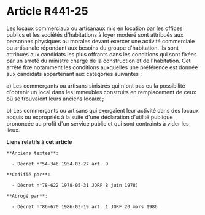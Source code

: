 # Article R441-25

Les locaux commerciaux ou artisanaux mis en location par les offices publics et les sociétés d'habitations à loyer modéré
sont attribués aux personnes physiques ou morales devant exercer une activité commerciale ou artisanale répondant aux besoins
du groupe d'habitation. Ils sont attribués aux candidats les plus offrants dans les conditions qui sont fixées par un arrêté
du ministre chargé de la construction et de l'habitation. Cet arrêté fixe notamment les conditions auxquelles une préférence
est donnée aux candidats appartenant aux catégories suivantes :

a) Les commerçants ou artisans sinistrés qui n'ont pas eu la possibilité d'obtenir un local dans les immeubles construits en
remplacement de ceux où se trouvaient leurs anciens locaux ;

b) Les commerçants ou artisans qui exerçaient leur activité dans des locaux acquis ou expropriés à la suite d'une déclaration
d'utilité publique prononcée au profit d'un service public et qui sont contraints à vider les lieux.

**Liens relatifs à cet article**

	**Anciens textes**:

	  - Décret n°54-346 1954-03-27 art. 9

	**Codifié par**:

	  - Décret n°78-622 1978-05-31 JORF 8 juin 1978)

	**Abrogé par**:

	  - Décret n°86-670 1986-03-19 art. 1 JORF 20 mars 1986
